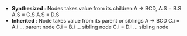 - **Synthesized** : Nodes takes value from its children 
	  A -> BCD,
		  A.S = B.S
		  A.S = C.S
		  A.S = D.S
- **Inherited** : Node takes value from its parent or siblings
	  A -> BCD 
	  C.i = A.i ... parent node
	  C.i = B.i ... sibling node
	  C.i = D.i ... sibling node

